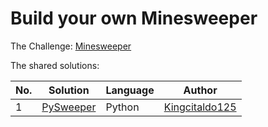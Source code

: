 # Build your own Minesweeper

The Challenge: [Minesweeper](https://www.linkedin.com/pulse/coding-challenge-63-space-invaders-john-crickett-yb8ne/)

The shared solutions:

| No. | Solution                                                 | Language | Author                                              |
|-----|----------------------------------------------------------|----------|-----------------------------------------------------|
| 1   | [PySweeper](https://github.com/Kingcitaldo125/PySweeper) | Python   | [Kingcitaldo125](https://github.com/Kingcitaldo125) |
